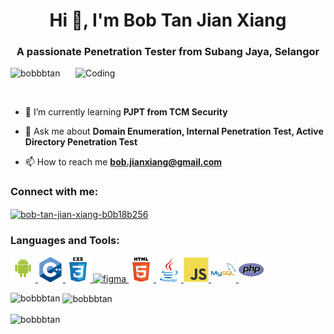 
<h1 align="center">Hi 👋, I'm Bob Tan Jian Xiang</h1>
<h3 align="center">A passionate Penetration Tester from Subang Jaya, Selangor</h3>
<img align = "right" alt= "Coding" width = "400" src = "https://gifdb.com/images/thumbnail/minion-on-a-computer-typing-an-update-ayy35i07gfxhyftv.gif">

<p align="left"> <img src="https://komarev.com/ghpvc/?username=bobbbtan&label=Profile%20views&color=0e75b6&style=flat" alt="bobbbtan" /> </p>

<p align="left"> <a href="https://twitter.com/" target="blank"><img src="https://img.shields.io/twitter/follow/?logo=twitter&style=for-the-badge" alt="" /></a> </p>

- 🌱 I’m currently learning **PJPT from TCM Security**

- 💬 Ask me about **Domain Enumeration, Internal Penetration Test, Active Directory Penetration Test**

- 📫 How to reach me **bob.jianxiang@gmail.com**

<h3 align="left">Connect with me:</h3>
<p align="left">
<a href="https://linkedin.com/in/bob-tan-jian-xiang-b0b18b256" target="blank"><img align="center" src="https://raw.githubusercontent.com/rahuldkjain/github-profile-readme-generator/master/src/images/icons/Social/linked-in-alt.svg" alt="bob-tan-jian-xiang-b0b18b256" height="30" width="40" /></a>
</p>

<h3 align="left">Languages and Tools:</h3>
<p align="left"> <a href="https://developer.android.com" target="_blank" rel="noreferrer"> <img src="https://raw.githubusercontent.com/devicons/devicon/master/icons/android/android-original-wordmark.svg" alt="android" width="40" height="40"/> </a> <a href="https://www.w3schools.com/cpp/" target="_blank" rel="noreferrer"> <img src="https://raw.githubusercontent.com/devicons/devicon/master/icons/cplusplus/cplusplus-original.svg" alt="cplusplus" width="40" height="40"/> </a> <a href="https://www.w3schools.com/css/" target="_blank" rel="noreferrer"> <img src="https://raw.githubusercontent.com/devicons/devicon/master/icons/css3/css3-original-wordmark.svg" alt="css3" width="40" height="40"/> </a> <a href="https://www.figma.com/" target="_blank" rel="noreferrer"> <img src="https://www.vectorlogo.zone/logos/figma/figma-icon.svg" alt="figma" width="40" height="40"/> </a> <a href="https://www.w3.org/html/" target="_blank" rel="noreferrer"> <img src="https://raw.githubusercontent.com/devicons/devicon/master/icons/html5/html5-original-wordmark.svg" alt="html5" width="40" height="40"/> </a> <a href="https://www.java.com" target="_blank" rel="noreferrer"> <img src="https://raw.githubusercontent.com/devicons/devicon/master/icons/java/java-original.svg" alt="java" width="40" height="40"/> </a> <a href="https://developer.mozilla.org/en-US/docs/Web/JavaScript" target="_blank" rel="noreferrer"> <img src="https://raw.githubusercontent.com/devicons/devicon/master/icons/javascript/javascript-original.svg" alt="javascript" width="40" height="40"/> </a> <a href="https://www.mysql.com/" target="_blank" rel="noreferrer"> <img src="https://raw.githubusercontent.com/devicons/devicon/master/icons/mysql/mysql-original-wordmark.svg" alt="mysql" width="40" height="40"/> </a> <a href="https://www.php.net" target="_blank" rel="noreferrer"> <img src="https://raw.githubusercontent.com/devicons/devicon/master/icons/php/php-original.svg" alt="php" width="40" height="40"/> </a> </p>

<p><img align="left" src="https://github-readme-stats.vercel.app/api/top-langs?username=bobbbtan&show_icons=true&locale=en&layout=compact" alt="bobbbtan" /></p>

<p>&nbsp;<img align="center" src="https://github-readme-stats.vercel.app/api?username=bobbbtan&show_icons=true&locale=en" alt="bobbbtan" /></p>

<p><img align="center" src="https://github-readme-streak-stats.herokuapp.com/?user=bobbbtan&" alt="bobbbtan" /></p>

